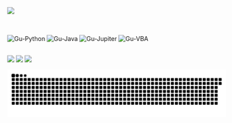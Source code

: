 
<a href="https://github.com/Dibras/github-readme-stats"><img width="48%" align="center" src="https://github-readme-stats.vercel.app/api/top-langs/?username=Dibras&layout=compact&theme=dracula&hide_border=true" /></a>

   ##
  
 <div style="display: inline_block"><br>
  <img align="center" alt="Gu-Python" height="30" width="40" src="https://cdn.jsdelivr.net/gh/devicons/devicon/icons/python/python-original.svg">
  <img align="center" alt="Gu-Java" height="30" width="40" src="https://cdn.jsdelivr.net/gh/devicons/devicon/icons/java/java-original.svg">
  <img align="center" alt="Gu-Jupiter" height="30" width="40" src="https://cdn.jsdelivr.net/gh/devicons/devicon/icons/jupyter/jupyter-original-wordmark.svg">
  <img align="center" alt="Gu-VBA" height="30" width="40" src="https://cdn.jsdelivr.net/gh/devicons/devicon/icons/github/github-original.svg">  
</div>
  
##
  
 <div>
  <a href="https://www.instagram.com/gustavoccvilela/" target="_blank"><img src="https://img.shields.io/badge/-Instagram-%23E4405F?style=for-the-badge&logo=instagram&logoColor=white" target="_blank"></a>
  <a href = "mailto:gustavoccvilela@gmail.com"><img src="https://img.shields.io/badge/-Gmail-%23333?style=for-the-badge&logo=gmail&logoColor=white" target="_blank"></a>
  <a href="https://www.linkedin.com/in/gustavo-vilela-939963163/" target="_blank"><img src="https://img.shields.io/badge/-LinkedIn-%230077B5?style=for-the-badge&logo=linkedin&logoColor=white" target="_blank"></a> 
   
   
   ![Snake animation](https://github.com/Dibras/Dibras/blob/output/github-contribution-grid-snake.svg)
   
</div>
